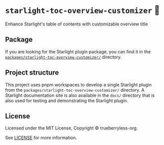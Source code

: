 # `starlight-toc-overview-customizer` 🚁

Enhance Starlight&#39;s table of contents with customizable overview title

## Package

If you are looking for the Starlight plugin package, you can find it in the [`packages/starlight-toc-overview-customizer/`](/packages/starlight-toc-overview-customizer/) directory.

## Project structure

This project uses pnpm workspaces to develop a single Starlight plugin from the `packages/starlight-toc-overview-customizer/` directory. A Starlight documentation site is also available in the `docs/` directory that is also used for testing and demonstrating the Starlight plugin.

## License

Licensed under the MIT License, Copyright © trueberryless-org.

See [LICENSE](/LICENSE) for more information.

